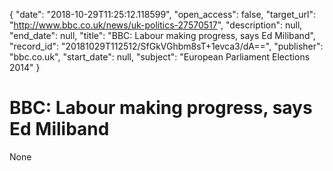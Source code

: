 {
  "date": "2018-10-29T11:25:12.118599", 
  "open_access": false, 
  "target_url": "http://www.bbc.co.uk/news/uk-politics-27570517", 
  "description": null, 
  "end_date": null, 
  "title": "BBC:  Labour making progress, says Ed Miliband", 
  "record_id": "20181029T112512/SfGkVGhbm8sT+1evca3/dA==", 
  "publisher": "bbc.co.uk", 
  "start_date": null, 
  "subject": "European Parliament Elections 2014"
}

# BBC:  Labour making progress, says Ed Miliband

None